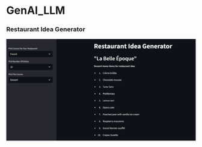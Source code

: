 # GenAI_LLM

### Restaurant Idea Generator
![alt text](https://github.com/nihaarn97/GenAI_LLM/raw/main/RestaurantIdeaGenerator/App_Home.png)
